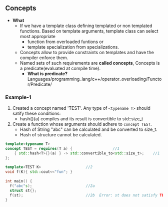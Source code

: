 ## Concepts
- **What**
  - If we have a template class defining templated or non templated functions. Based on template arguments, template class can select most appropriate
    - function from overloaded funtions or
    - template specialization from specializations. 
  - Concepts allow to provide constraints on templates and have the compiler enforce them.
  - Named sets of such requirements are **called concepts**, Concepts is a predicate(evaluated at compile time).
    - **What is predicate?** Languages/programming_lang/c++/operator_overloading/Functor/Predicate/
  
### Example-1
1. Created a concept named 'TEST'. Any type of `<typename T>` should satify these conditions:
   - hash<T>{}(a) compiles and its result is convertible to std::size_t
2. Create a function whose arguments should adhere to `concept TEST`.
   - Hash of String "abc" can be calculated and be converted to size_t.
   - Hash of structure cannot be calculated.
```c++
template<typename T>
concept TEST = requires(T a) {                  //1
    { std::hash<T>{}(a) } -> std::convertible_to<std::size_t>;    //1
};
 
template<TEST K>                    //2
void f(K){ std::cout<<"fun"; }
 
int main() {
  f("abc"s);                        //2a
  struct st{};
  f(st);                            //2b  Error: st does not satisfy TEST
}
```

